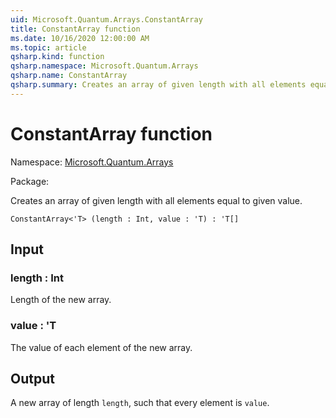 ```yaml
---
uid: Microsoft.Quantum.Arrays.ConstantArray
title: ConstantArray function
ms.date: 10/16/2020 12:00:00 AM
ms.topic: article
qsharp.kind: function
qsharp.namespace: Microsoft.Quantum.Arrays
qsharp.name: ConstantArray
qsharp.summary: Creates an array of given length with all elements equal to given value.
---
```


# ConstantArray function

Namespace: [Microsoft.Quantum.Arrays](xref:Microsoft.Quantum.Arrays)

Package: [](https://nuget.org/packages/)


Creates an array of given length with all elements equal to given value.

```Q#
ConstantArray<'T> (length : Int, value : 'T) : 'T[]
```


## Input

### length : Int

Length of the new array.


### value : 'T

The value of each element of the new array.



## Output

A new array of length `length`, such that every element is `value`.